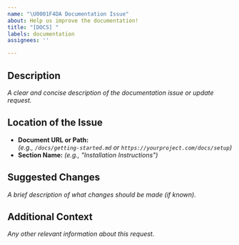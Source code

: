 ```yaml
---
name: "\U0001F4DA Documentation Issue"
about: Help us improve the documentation!
title: "[DOCS] "
labels: documentation
assignees: ''

---
```


## Description
*A clear and concise description of the documentation issue or update request.*

## Location of the Issue
- **Document URL or Path:**  
  *(e.g., `/docs/getting-started.md` or `https://yourproject.com/docs/setup`)*  
- **Section Name:** *(e.g., "Installation Instructions")*

## Suggested Changes
*A brief description of what changes should be made (if known).*

## Additional Context
*Any other relevant information about this request.*
